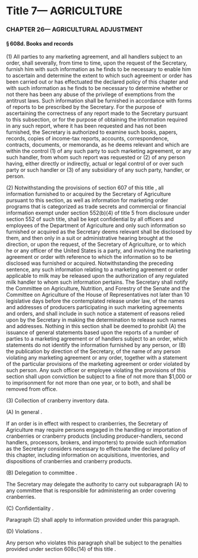
# Title 7— AGRICULTURE
### CHAPTER 26— AGRICULTURAL ADJUSTMENT
#### § 608d. Books and records

(1) All parties to any marketing agreement, and all handlers subject to an order, shall severally, from time to time, upon the request of the Secretary, furnish him with such information as he finds to be necessary to enable him to ascertain and determine the extent to which such agreement or order has been carried out or has effectuated the declared policy of this chapter and with such information as he finds to be necessary to determine whether or not there has been any abuse of the privilege of exemptions from the antitrust laws. Such information shall be furnished in accordance with forms of reports to be prescribed by the Secretary. For the purpose of ascertaining the correctness of any report made to the Secretary pursuant to this subsection, or for the purpose of obtaining the information required in any such report, where it has been requested and has not been furnished, the Secretary is authorized to examine such books, papers, records, copies of income-tax reports, accounts, correspondence, contracts, documents, or memoranda, as he deems relevant and which are within the control (1) of any such party to such marketing agreement, or any such handler, from whom such report was requested or (2) of any person having, either directly or indirectly, actual or legal control of or over such party or such handler or (3) of any subsidiary of any such party, handler, or person.

(2) Notwithstanding the provisions of section 607 of this title , all information furnished to or acquired by the Secretary of Agriculture pursuant to this section, as well as information for marketing order programs that is categorized as trade secrets and commercial or financial information exempt under section 552(b)(4) of title 5 from disclosure under section 552 of such title, shall be kept confidential by all officers and employees of the Department of Agriculture and only such information so furnished or acquired as the Secretary deems relevant shall be disclosed by them, and then only in a suit or administrative hearing brought at the direction, or upon the request, of the Secretary of Agriculture, or to which he or any officer of the United States is a party, and involving the marketing agreement or order with reference to which the information so to be disclosed was furnished or acquired. Notwithstanding the preceding sentence, any such information relating to a marketing agreement or order applicable to milk may be released upon the authorization of any regulated milk handler to whom such information pertains. The Secretary shall notify the Committee on Agriculture, Nutrition, and Forestry of the Senate and the Committee on Agriculture of the House of Representatives not later than 10 legislative days before the contemplated release under law, of the names and addresses of producers participating in such marketing agreements and orders, and shall include in such notice a statement of reasons relied upon by the Secretary in making the determination to release such names and addresses. Nothing in this section shall be deemed to prohibit (A) the issuance of general statements based upon the reports of a number of parties to a marketing agreement or of handlers subject to an order, which statements do not identify the information furnished by any person, or (B) the publication by direction of the Secretary, of the name of any person violating any marketing agreement or any order, together with a statement of the particular provisions of the marketing agreement or order violated by such person. Any such officer or employee violating the provisions of this section shall upon conviction be subject to a fine of not more than $1,000 or to imprisonment for not more than one year, or to both, and shall be removed from office.

(3) Collection of cranberry inventory data.

(A) In general .

If an order is in effect with respect to cranberries, the Secretary of Agriculture may require persons engaged in the handling or importation of cranberries or cranberry products (including producer-handlers, second handlers, processors, brokers, and importers) to provide such information as the Secretary considers necessary to effectuate the declared policy of this chapter, including information on acquisitions, inventories, and dispositions of cranberries and cranberry products.

(B) Delegation to committee .

The Secretary may delegate the authority to carry out subparagraph (A) to any committee that is responsible for administering an order covering cranberries.

(C) Confidentiality .

Paragraph (2) shall apply to information provided under this paragraph.

(D) Violations .

Any person who violates this paragraph shall be subject to the penalties provided under section 608c(14) of this title .
